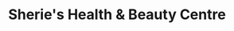---
title: "Sherie's Health & Beauty Centre"
url: /dublin/sheries-health-and-beauty-centre/
shop: beauty
---